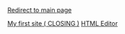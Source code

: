 [Redirect to main page](/index.html)

[My first site ( CLOSING )](https://vlados63k.ucoz.net/index.html)
[HTML Editor](html-editor.html)
